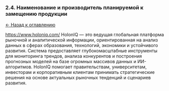 ### 2.4. Наименование и производитель планируемой к замещению продукции

[← Назад к оглавлению](#оглавление)



https://www.holoniq.com/
HolonIQ — это ведущая глобальная платформа рыночной и аналитической информации, ориентированная на анализ данных в сферах образования, технологий, экономики и устойчивого развития. Система предоставляет глубокомасштабные инструменты для мониторинга трендов, анализа конкурентов и построения прогнозных моделей на базе огромных массивов данных и ИИ-алгоритмов. HolonIQ помогает правительствам, университетам, инвесторам и корпоративным клиентам принимать стратегические решения на основе актуальных рыночных тенденций и сценариев развития.
